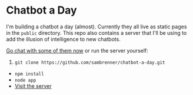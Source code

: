 Chatbot a Day
============

I'm building a chatbot a day (almost). Currently they all live as static pages in the `public` directory. This repo also contains a server that I'll be using to add the illusion of intelligence to new chatbots.

[Go chat with some of them now](http://chatbots.herokuapp.com) or run the server yourself:

1. `git clone https://github.com/sambrenner/chatbot-a-day.git`
* `npm install`
* `node app`
* [Visit the server](http://localhost:3000/)
